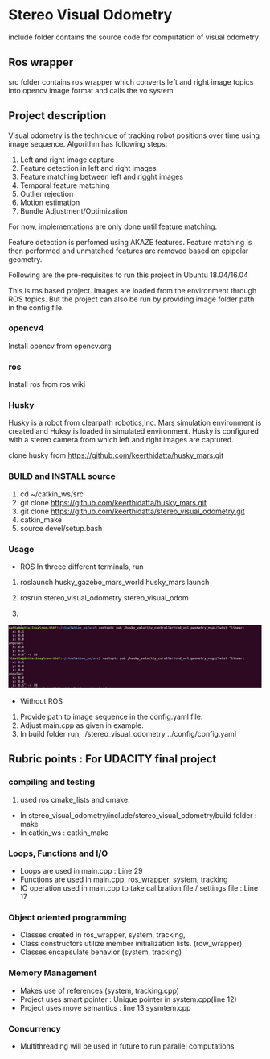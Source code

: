 # Stereo Visual Odometry
include folder contains the source code for computation of visual odometry

## Ros wrapper
src folder contains ros wrapper which converts left and right image topics into opencv image format and calls the vo system 

## Project description
Visual odometry is the technique of tracking robot positions over time using image sequence.
Algorithm has following steps:

1. Left and right image capture
2. Feature detection in left and right images
3. Feature matching between left and rigght images
4. Temporal feature matching
5. Outlier rejection
6. Motion estimation
7. Bundle Adjustment/Optimization

For now, implementations are only done until feature matching. 

Feature detection is perfomed using AKAZE features. 
Feature matching is then performed and unmatched features are removed based on epipolar geometry.

Following are the pre-requisites to run this project in Ubuntu 18.04/16.04

This is ros based project. Images are loaded from the environment through ROS topics. 
But the project can also be run by providing image folder path in the config file.

### opencv4
Install opencv from opencv.org

### ros
Install ros from ros wiki

### Husky
Husky is a robot from clearpath robotics,Inc. 
Mars simulation environment is created and Huksy is loaded in simulated environment. Husky is configured with a stereo camera from which left and right images are captured.

clone husky from https://github.com/keerthidatta/husky_mars.git


### BUILD and INSTALL source
1. cd ~/catkin_ws/src
2. git clone https://github.com/keerthidatta/husky_mars.git
3. git clone https://github.com/keerthidatta/stereo_visual_odometry.git
4. catkin_make
5. source devel/setup.bash

### Usage
* ROS 
In threee different terminals, run

1. roslaunch husky_gazebo_mars_world husky_mars.launch 

2. rosrun stereo_visual_odometry stereo_visual_odom

3. 
![Alt text](img.jpg?raw=true "Control husky")

* Without ROS
1. Provide path to image sequence in the config.yaml file. 
2. Adjust main.cpp as given in example. 
3. In build folder run, ./stereo_visual_odometry ../config/config.yaml

## Rubric points : For UDACITY final project

### compiling and testing
1. used ros cmake_lists and cmake. 
* In stereo_visual_odometry/include/stereo_visual_odometry/build folder : make
* In catkin_ws : catkin_make

### Loops, Functions and I/O
* Loops are used in main.cpp : Line 29
* Functions are used in main.cpp, ros_wrapper, system, tracking
* IO operation used in main.cpp to take calibration file / settings file : Line 17

### Object oriented programming
* Classes created in ros_wrapper, system, tracking, 
* Class constructors utilize member initialization lists. (row_wrapper)
* Classes encapsulate behavior (system, tracking)

### Memory Management
* Makes use of references (system, tracking.cpp)
* Project uses smart pointer : Unique pointer in system.cpp(line 12)
* Project uses move semantics : line 13 sysmtem.cpp

### Concurrency 
* Multithreading will be used in future to run parallel computations